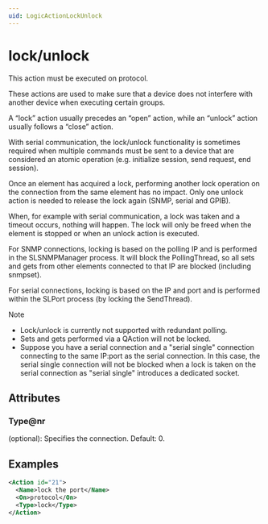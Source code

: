 ```yaml
---
uid: LogicActionLockUnlock
---
```


# lock/unlock

This action must be executed on protocol.

These actions are used to make sure that a device does not interfere with another device when executing certain groups.

A “lock” action usually precedes an “open” action, while an “unlock” action usually follows a “close” action.

With serial communication, the lock/unlock functionality is sometimes required when multiple commands must be sent to a device that are considered an atomic operation (e.g. initialize session, send request, end session).

Once an element has acquired a lock, performing another lock operation on the connection from the same element has no impact. Only one unlock action is needed to release the lock again (SNMP, serial and GPIB).

When, for example with serial communication, a lock was taken and a timeout occurs, nothing will happen. The lock will only be freed when the element is stopped or when an unlock action is executed.

For SNMP connections, locking is based on the polling IP and is performed in the SLSNMPManager process. It will block the PollingThread, so all sets and gets from other elements connected to that IP are blocked (including snmpset).

For serial connections, locking is based on the IP and port and is performed within the SLPort process (by locking the SendThread).

> [!NOTE]
> 
> - Lock/unlock is currently not supported with redundant polling.
> - Sets and gets performed via a QAction will not be locked.
> - Suppose you have a serial connection and a "serial single" connection connecting to the same IP:port as the serial connection. In this case, the serial single connection will not be blocked when a lock is taken on the serial connection as "serial single" introduces a dedicated socket.

## Attributes

### Type@nr

(optional): Specifies the connection. Default: 0.

## Examples

```xml
<Action id="21">
  <Name>lock the port</Name>
  <On>protocol</On>
  <Type>lock</Type>
</Action>
```
